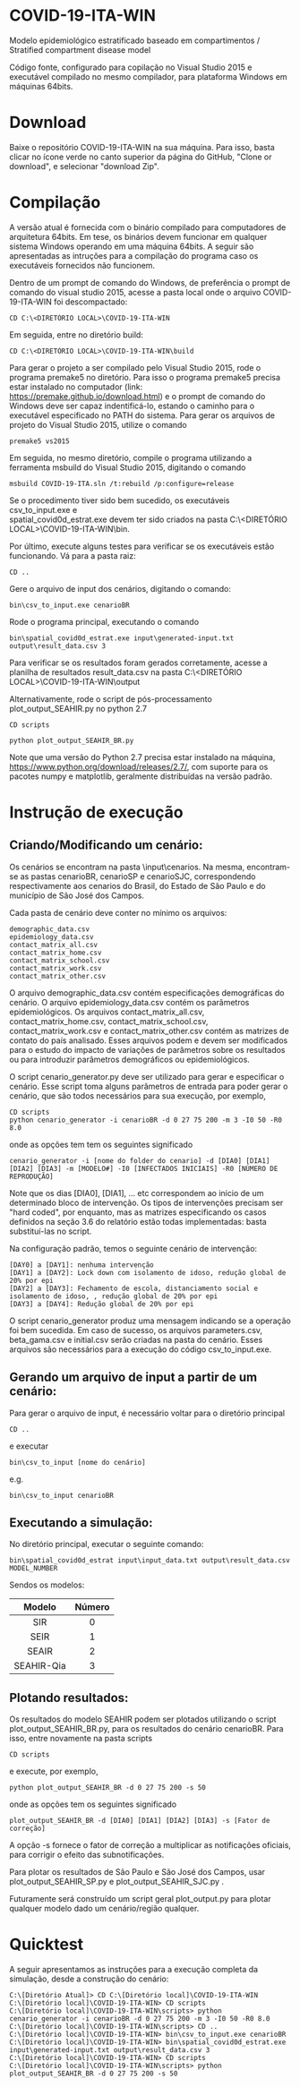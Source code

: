# COVID-19-ITA-WIN
Modelo epidemiológico estratificado baseado em compartimentos / Stratified compartment disease model 

Código fonte, configurado para copilação no Visual Studio 2015 e executável compilado no mesmo compilador, para plataforma Windows em máquinas 64bits.  

# Download

Baixe o repositório COVID-19-ITA-WIN na sua máquina. Para isso, basta clicar no
ícone verde no canto superior da página do GitHub, "Clone or download", e selecionar "download 
Zip".

# Compilação

A versão atual é fornecida com o binário compilado para computadores de arquitetura
64bits. Em tese, os binários devem funcionar em qualquer sistema Windows operando 
em uma máquina 64bits. A seguir são apresentadas as intruções para a compilação
do programa caso os executáveis fornecidos não funcionem. 

Dentro de um prompt de comando do Windows, de preferência o prompt de comando 
do visual studio 2015, acesse a pasta local onde o arquivo 
COVID-19-ITA-WIN foi descompactado:
```
CD C:\<DIRETÓRIO LOCAL>\COVID-19-ITA-WIN
```
Em seguida, entre no diretório build:
```
CD C:\<DIRETÓRIO LOCAL>\COVID-19-ITA-WIN\build
```
Para gerar o projeto a ser compilado pelo Visual Studio 2015, rode o programa 
premake5 no diretório. Para isso o programa premake5 precisa estar instalado no 
computador (link: https://premake.github.io/download.html) e o prompt de 
comando do Windows deve ser capaz indentificá-lo, estando o caminho para o executável
especificado no PATH do sistema. Para gerar os arquivos de projeto do
Visual Studio 2015, utilize o comando 
```
premake5 vs2015
```
Em seguida, no mesmo diretório, compile o programa utilizando a ferramenta
msbuild do Visual Studio 2015, digitando o comando 
```
msbuild COVID-19-ITA.sln /t:rebuild /p:configure=release 
```
Se o procedimento tiver sido bem sucedido, os executáveis csv_to_input.exe e  
spatial_covid0d_estrat.exe devem ter sido criados na pasta 
C:\\<DIRETÓRIO LOCAL>\COVID-19-ITA-WIN\bin. 

Por último, execute alguns testes para verificar se os executáveis estão 
funcionando. Vá para a pasta raiz:
```
CD ..
```
Gere o arquivo de input dos cenários, digitando o comando:
```
bin\csv_to_input.exe cenarioBR
```
Rode o programa principal, executando o comando
```
bin\spatial_covid0d_estrat.exe input\generated-input.txt output\result_data.csv 3
```
Para verificar se os resultados foram gerados corretamente, acesse a planilha de 
resultados result_data.csv na pasta C:\\<DIRETÓRIO LOCAL>\COVID-19-ITA-WIN\output

Alternativamente, rode o script de pós-processamento plot_output_SEAHIR.py no 
python 2.7
```
CD scripts
```
```
python plot_output_SEAHIR_BR.py
```
Note que uma versão do Python 2.7 precisa estar instalado na máquina, 
https://www.python.org/download/releases/2.7/, com suporte
para os pacotes numpy e matplotlib, geralmente distribuídas na versão padrão. 

# Instrução de execução

## Criando/Modificando um cenário:
Os cenários se encontram na pasta \input\cenarios. Na mesma, encontram-se as 
pastas cenarioBR, cenarioSP e cenarioSJC, correspondendo respectivamente aos 
cenarios do Brasil, do Estado de São Paulo e do município de São José dos Campos.

Cada pasta de cenário deve conter no mínimo os arquivos: 
```
demographic_data.csv 
epidemiology_data.csv 
contact_matrix_all.csv 
contact_matrix_home.csv 
contact_matrix_school.csv
contact_matrix_work.csv 
contact_matrix_other.csv  
```
O arquivo demographic_data.csv contém especificações demográficas do cenário. 
O arquivo epidemiology_data.csv contém os parâmetros epidemiológicos. Os arquivos
 contact_matrix_all.csv, contact_matrix_home.csv, contact_matrix_school.csv, 
 contact_matrix_work.csv e contact_matrix_other.csv contém as matrizes de 
 contato do país analisado. Esses arquivos podem e devem ser modificados para 
 o estudo do impacto de variações de parâmetros sobre os resultados ou para 
 introduzir parâmetros demográficos ou epidemiológicos.   
 
 O script cenario_generator.py deve ser utilizado para gerar e especificar o 
 cenário. Esse script toma alguns parâmetros de entrada para poder gerar o cenário,
 que são todos necessários para sua execução, por exemplo,   
 ```
 CD scripts
python cenario_generator -i cenarioBR -d 0 27 75 200 -m 3 -I0 50 -R0 8.0 
 ```
onde as opções tem tem os seguintes significado
 ```
 cenario_generator -i [nome do folder do cenario] -d [DIA0] [DIA1] [DIA2] [DIA3] -m [MODELO#] -I0 [INFECTADOS INICIAIS] -R0 [NÚMERO DE REPRODUÇÃO] 
 ```
Note que os dias [DIA0], [DIA1], ... etc correspondem ao início de um determinado
bloco de intervenção. Os tipos de intervenções precisam ser "hard coded", 
por enquanto, mas as matrizes especificando os casos definidos na seção 3.6 do 
relatório estão todas implementadas: basta substituí-las no script.

Na configuração padrão, temos o seguinte cenário de intervenção:
````
[DAY0] a [DAY1]: nenhuma intervenção
[DAY1] a [DAY2]: Lock down com isolamento de idoso, redução global de 20% por epi
[DAY2] a [DAY3]: Fechamento de escola, distanciamento social e isolamento de idoso, , redução global de 20% por epi
[DAY3] a [DAY4]: Redução global de 20% por epi
````

O script cenario_generator produz uma mensagem indicando se a operação foi bem
sucedida. Em caso de sucesso, os arquivos parameters.csv, beta_gama.csv e 
initial.csv serão criadas na pasta do cenário. Esses arquivos são necessários 
para a execução do código csv_to_input.exe.  

## Gerando um arquivo de input a partir de um cenário:

Para gerar o arquivo de input, é necessário voltar para o diretório principal 
```
CD ..
```
e executar
```
bin\csv_to_input [nome do cenário]
```

e.g.
```
bin\csv_to_input cenarioBR
```

## Executando a simulação:
No diretório principal, executar o seguinte comando:

```
bin\spatial_covid0d_estrat input\input_data.txt output\result_data.csv MODEL_NUMBER
```

Sendos os modelos:

| Modelo        | Número     |
|:-------------:|:----------:|
| SIR           | 0          |
| SEIR          | 1          |
| SEAIR         | 2          |
| SEAHIR-Qia    | 3          |


## Plotando resultados: 

Os resultados do modelo SEAHIR podem ser plotados utilizando o script plot_output_SEAHIR_BR.py, 
para os resultados do cenário cenarioBR. Para isso, entre novamente na pasta
scripts
```
CD scripts
```
e execute, por exemplo,
```
python plot_output_SEAHIR_BR -d 0 27 75 200 -s 50
```
onde as opções tem os seguintes significado
 ```
 plot_output_SEAHIR_BR -d [DIA0] [DIA1] [DIA2] [DIA3] -s [Fator de correção] 
 ```
A opção -s fornece o fator de correção a multiplicar as notificações oficiais, 
para corrigir o efeito das subnotificações.  

Para plotar os resultados de São Paulo e São José dos Campos, 
usar plot_output_SEAHIR_SP.py e plot_output_SEAHIR_SJC.py .

Futuramente será construído um script geral plot_output.py para plotar qualquer 
modelo dado um cenário/região qualquer.  

# Quicktest

A seguir apresentamos as instruções para a execução completa da simulação, 
desde a construção do cenário:  

````
C:\[Diretório Atual]> CD C:\[Diretório local]\COVID-19-ITA-WIN
C:\[Diretório local]\COVID-19-ITA-WIN> CD scripts
C:\[Diretório local]\COVID-19-ITA-WIN\scripts> python cenario_generator -i cenarioBR -d 0 27 75 200 -m 3 -I0 50 -R0 8.0
C:\[Diretório local]\COVID-19-ITA-WIN\scripts> CD ..
C:\[Diretório local]\COVID-19-ITA-WIN> bin\csv_to_input.exe cenarioBR
C:\[Diretório local]\COVID-19-ITA-WIN> bin\spatial_covid0d_estrat.exe input\generated-input.txt output\result_data.csv 3
C:\[Diretório local]\COVID-19-ITA-WIN> CD scripts
C:\[Diretório local]\COVID-19-ITA-WIN\scripts> python plot_output_SEAHIR_BR -d 0 27 75 200 -s 50
````